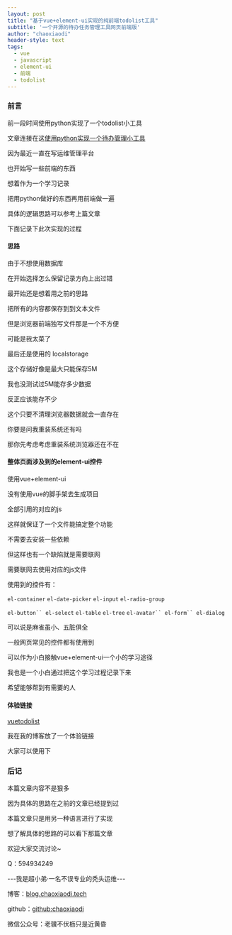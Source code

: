```yaml
---
layout: post
title: "基于vue+element-ui实现的纯前端todolist工具"
subtitle: '一个开源的待办任务管理工具网页前端版'
author: "chaoxiaodi"
header-style: text
tags:
  - vue
  - javascript
  - element-ui
  - 前端
  - todolist
---
```


### 前言
前一段时间使用python实现了一个todolist小工具

文章连接在这[使用python实现一个待办管理小工具](https://blog.chaoxiaodi.tech/2021/03/08/python-todolist/)

因为最近一直在写运维管理平台

也开始写一些前端的东西

想着作为一个学习记录

把用python做好的东西再用前端做一遍

具体的逻辑思路可以参考上篇文章

下面记录下此次实现的过程

#### 思路

由于不想使用数据库

在开始选择怎么保留记录方向上出过错

最开始还是想着用之前的思路

把所有的内容都保存到到文本文件

但是浏览器前端独写文件那是一个不方便

可能是我太菜了

最后还是使用的 localstorage

这个存储好像是最大只能保存5M 

我也没测试过5M能存多少数据

反正应该能存不少

这个只要不清理浏览器数据就会一直存在

你要是问我重装系统还有吗

那你先考虑考虑重装系统浏览器还在不在

#### 整体页面涉及到的element-ui控件

使用vue+element-ui

没有使用vue的脚手架去生成项目

全部引用的对应的js

这样就保证了一个文件能搞定整个功能

不需要去安装一些依赖

但这样也有一个缺陷就是需要联网

需要联网去使用对应的js文件

使用到的控件有：

`el-container` `el-date-picker` `el-input` `el-radio-group`

`el-button`` el-select` `el-table` `el-tree` `el-avatar`` el-form`` el-dialog`

可以说是麻雀虽小、五脏俱全

一般网页常见的控件都有使用到

可以作为小白接触vue+element-ui一个小的学习途径

我也是一个小白通过把这个学习过程记录下来

希望能够帮到有需要的人

#### 体验链接

[vuetodolist](https://blog.chaoxiaodi.tech/todolist.html)

我在我的博客放了一个体验链接

大家可以使用下

### 后记

本篇文章内容不是狠多

因为具体的思路在之前的文章已经提到过

本篇文章只是用另一种语言进行了实现

想了解具体的思路的可以看下那篇文章

欢迎大家交流讨论~

Q：594934249


---我是超小弟·一名不误专业的秃头运维---

博客：[blog.chaoxiaodi.tech](https://blog.chaoxiaodi.tech)

github：[github:chaoxiaodi](https://github.com/chaoxiaodi)

微信公众号：老骥不伏枥只是近黄昏







